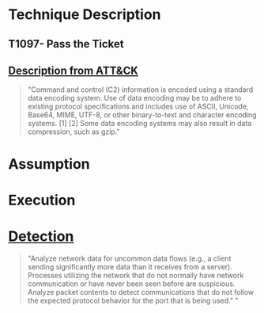 # Technique Description

## T1097- Pass the Ticket
## [Description from ATT&CK](https://attack.mitre.org/techniques/T1097/)

<blockquote>
"Command and control (C2) information is encoded using a standard data encoding system. Use of data encoding may be to adhere to existing protocol specifications and includes use of ASCII, Unicode, Base64, MIME, UTF-8, or other binary-to-text and character encoding systems. [1] [2] Some data encoding systems may also result in data compression, such as gzip."
</blockquote>

# Assumption



# Execution

 

# [Detection](https://attack.mitre.org/techniques/T1097/)
<blockquote>
"Analyze network data for uncommon data flows (e.g., a client sending significantly more data than it receives from a server). Processes utilizing the network that do not normally have network communication or have never been seen before are suspicious. Analyze packet contents to detect communications that do not follow the expected protocol behavior for the port that is being used."
"
</blockquote>
